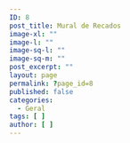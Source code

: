 ```yaml
---
ID: 8
post_title: Mural de Recados
image-xl: ""
image-l: ""
image-sq-l: ""
image-sq-m: ""
post_excerpt: ""
layout: page
permalink: ?page_id=8
published: false
categories:
  - Geral
tags: [ ]
author: [ ]
---
```

<!--cforms name="Fale Conosco"-->

<!--Mural-->